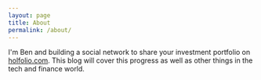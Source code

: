 ```yaml
---
layout: page
title: About
permalink: /about/
---
```


I'm Ben and building a social network to share your investment portfolio on [holfolio.com](//holfolio.com).
This blog will cover this progress as well as other things in the tech and finance world.